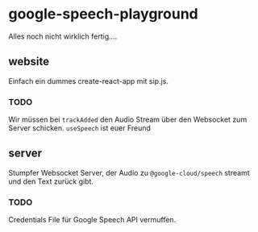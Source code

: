 # google-speech-playground

Alles noch nicht wirklich fertig....


## website

Einfach ein dummes create-react-app mit sip.js.

### TODO
Wir müssen bei `trackAdded` den Audio Stream über den Websocket zum Server schicken.
`useSpeech` ist euer Freund


## server

Stumpfer Websocket Server, der Audio zu `@google-cloud/speech` streamt und den Text zurück gibt.

### TODO

Credentials File für Google Speech API vermuffen.
